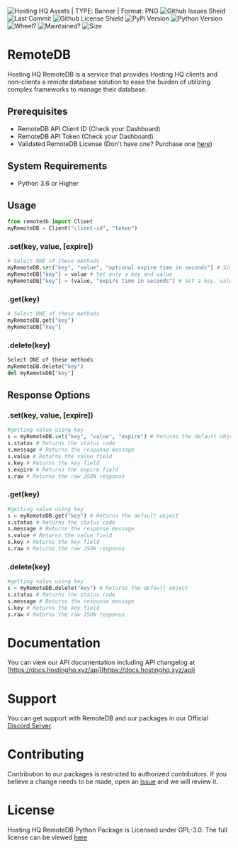 ![Hosting HQ Assets | TYPE: Banner | Format: PNG](https://hostinghq.xyz/assets/banner.png)
![Github Issues Sheid](https://img.shields.io/github/issues/Hosting-HQ/remotedb-py)  ![Last Commit](https://img.shields.io/github/last-commit/Hosting-HQ/remotedb-py) ![Github License Shield](https://img.shields.io/github/license/Hosting-HQ/remotedb-py)  ![PyPi Version](https://img.shields.io/pypi/v/remotedb) ![Python Version](https://img.shields.io/pypi/pyversions/remotedb)  ![Wheel?](https://img.shields.io/pypi/wheel/remotedb) ![Maintained?](https://img.shields.io/maintenance/yes/2021)  ![Size](https://img.shields.io/github/repo-size/Hosting-HQ/remotedb-py)
# RemoteDB
Hosting HQ RemoteDB is a service that provides Hosting HQ clients and non-clients a remote database solution to ease the burden of utilizing complex frameworks to manage their database.


## Prerequisites
- RemoteDB API Client ID (Check your Dashboard)
- RemoteDB API Token (Check your Dashboard)
- Validated RemoteDB License (Don't have one? Purchase one [here](https://members.hostinghq.xyz/index.php?rp=/store/remotedb))

## System Requirements
- Python 3.6 or Higher

## Usage
```python
from remotedb import Client
myRemoteDB = Client("client-id", "token")
```
### .set(key, value, [expire])
```python
# Select ONE of these methods
myRemoteDB.set("key", "value", "optional expire time in seconds") # Simplest
myRemoteDB["key"] = value # Set only a key and value
myRemoteDB["key"] = (value, "expire time in seconds") # Set a key, value and expire time
```
### .get(key)
```python
# Select ONE of these methods
myRemoteDB.get("key")
myRemoteDB["key"]
```
### .delete(key)
```python
Select ONE of these methods
myRemoteDB.delete("key")
del myRemoteDB["key"]
```
## Response Options
### .set(key, value, [expire])
```python
#getting value using key
s = myRemoteDB.set("key", "value", "expire") # Returns the default object
s.status # Returns the status code
s.message # Returns the response message
s.value # Returns the value field
s.key # Returns the key field
s.expire # Returns the expire field
s.raw # Returns the raw JSON response
```
### .get(key)
```python
#getting value using key
s = myRemoteDB.get("key") # Returns the default object
s.status # Returns the status code
s.message # Returns the response message
s.value # Returns the value field
s.key # Returns the key field
s.raw # Returns the raw JSON response
```
### .delete(key)
```python
#getting value using key
s = myRemoteDB.delete("key") # Returns the default object
s.status # Returns the status code
s.message # Returns the response message
s.key # Returns the key field
s.raw # Returns the raw JSON response
```
# Documentation
You can view our API documentation including API changelog at [https://docs.hostinghq.xyz/api](https://docs.hostinghq.xyz/api)
# Support
You can get support with RemoteDB and our packages in our Official [Discord Server](https://discord.gg/hostinghq)
# Contributing
Contribution to our packages is restricted to authorized contributors. If you believe a change needs to be made, open an [issue](https://github.com/Hosting-HQ/remotedb-py/issues) and we will review it.
# License
Hosting HQ RemoteDB Python Package is Licensed under GPL-3.0. The full license can be viewed [here](https://github.com/Hosting-HQ/remotedb-py/blob/main/LICENSE)
